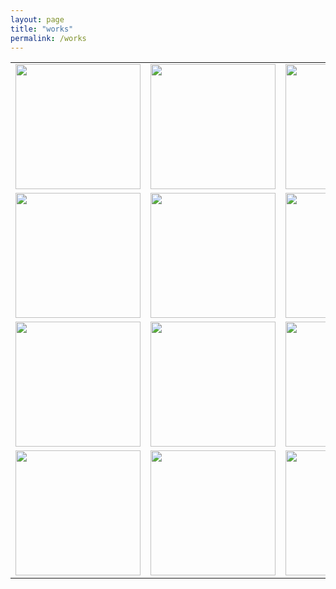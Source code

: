 ```yaml
---
layout: page
title: "works"
permalink: /works
---
```

<table style="border: 0;">
  <tr>
   <td style="background-color: transparent;">
      <a href="/shifting">
        <img src="https://github.com/kbys88/kbys88.github.io/assets/142012962/1712d49f-1cce-47d9-b1bf-ab21e4d705d5" width="200px" height="200px">
      </a>
    </td>
    <td style="background-color: transparent;">
      <img src="https://github.com/kbys88/kbys88.github.io/assets/142012962/cae87bea-f470-418c-97e2-17018d939009" width="200px" height="200px">
    </td>
    <td style="background-color: transparent;">
      <a href="/etre">
        <img src="https://github.com/kbys88/kbys88.github.io/assets/142012962/ddbb0642-a47f-4ad4-8b8d-244501c15aba" width="200px" height="200px">
      </a>
    </td>
  </tr>
  <tr>
    <td style="background-color: transparent;"><img src="https://github.com/kbys88/kbys88.github.io/assets/142012962/d7162394-e63d-424e-950c-73a8cf10be2f" width="200px" height="200px"></td>
    <td style="background-color: transparent;"><img src="https://github.com/kbys88/kbys88.github.io/assets/142012962/1730e04f-c3ee-4ede-af57-9dc57977eaaf" width="200px" height="200px"></td>
    <td style="background-color: transparent;"><img src="https://github.com/kbys88/kbys88.github.io/assets/142012962/f8694c89-d4f3-4eac-a832-20d98e6f949f" width="200px" height="200px"></td>
  </tr>
  <tr>
    <td style="background-color: transparent;"><img src="https://github.com/kbys88/kbys88.github.io/assets/142012962/d311dd8b-abc5-45b6-9822-a9188b77865f" width="200px" height="200px"></td>
    <td style="background-color: transparent;"><img src="https://github.com/kbys88/kbys88.github.io/assets/142012962/fcaf3d1c-703b-4a93-8262-aed2481c09b1" width="200px" height="200px"></td>
    <td style="background-color: transparent;"><img src="https://github.com/kbys88/kbys88.github.io/assets/142012962/0f6f36ca-38f9-48d5-b43a-a47b5d89f1a8" width="200px" height="200px"></td>
  </tr>
  <tr>
    <td style="background-color: transparent;"><img src="https://github.com/kbys88/kbys88.github.io/assets/142012962/b50e01cb-ea6d-406a-8e21-df57fd2bdb38" width="200px" height="200px"></td>
    <td style="background-color: transparent;"><img src="https://github.com/kbys88/kbys88.github.io/assets/142012962/e4834db3-b2be-4e9c-b1f0-8458be217a95" width="200px" height="200px"></td>
    <td style="background-color: transparent;"><img src="https://github.com/kbys88/kbys88.github.io/assets/142012962/69330b52-8fc4-49ac-a93b-d28322acf67a" width="200px" height="200px"></td>
  </tr>
</table>

